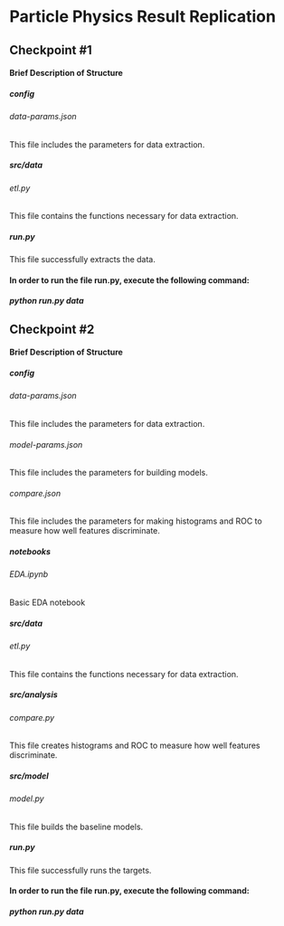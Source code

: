 # Particle Physics Result Replication
## Checkpoint #1

#### Brief Description of Structure

##### config
###### data-params.json
This file includes the parameters for data extraction.

##### src/data
###### etl.py
This file contains the functions necessary for data extraction.

##### run.py
This file successfully extracts the data.

#### In order to run the file run.py, execute the following command:
##### python run.py data

## Checkpoint #2

#### Brief Description of Structure

##### config
###### data-params.json
This file includes the parameters for data extraction.
###### model-params.json
This file includes the parameters for building models.
###### compare.json
This file includes the parameters for making histograms and ROC to measure how well features discriminate.

##### notebooks
###### EDA.ipynb
Basic EDA notebook

##### src/data
###### etl.py
This file contains the functions necessary for data extraction.

##### src/analysis
###### compare.py
This file creates histograms and ROC to measure how well features discriminate.

##### src/model
###### model.py
This file builds the baseline models.

##### run.py
This file successfully runs the targets.

#### In order to run the file run.py, execute the following command:
##### python run.py data
